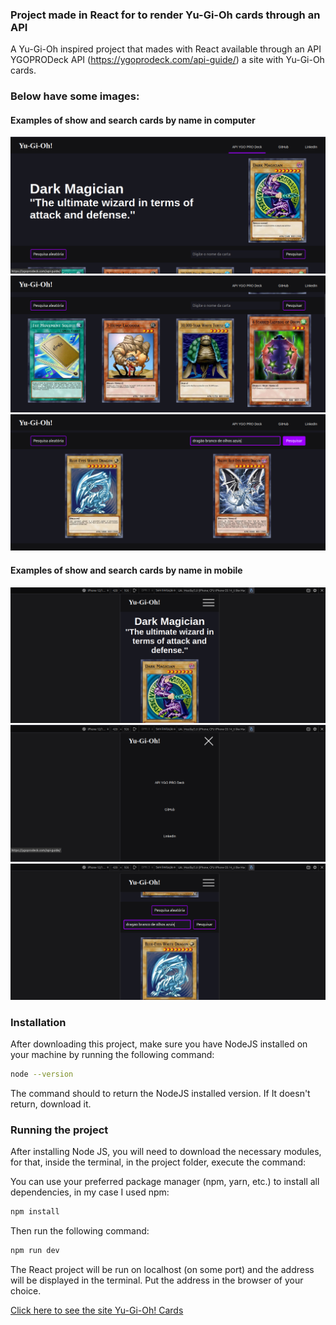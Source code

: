 ### Project made in React for to render Yu-Gi-Oh cards through an API

A Yu-Gi-Oh inspired project that mades with React available through an API YGOPRODeck API (https://ygoprodeck.com/api-guide/) a site with Yu-Gi-Oh cards.

### Below have some images:

#### Examples of show and search cards by name in computer
![YUGIOH Home](./project-images/yugioh-1.png)
![YUGIOH Cards](./project-images/yugioh-2.png)
![YUGIOH Search Cards](./project-images/yugioh-3.png)

#### Examples of show and search cards by name in mobile
![YUGIOH Home](./project-images/yugioh-mobile-1.png)
![YUGIOH Cards](./project-images/yugioh-mobile-2.png)
![YUGIOH Search Cards](./project-images/yugioh-mobile-3.png)

### Installation

After downloading this project, make sure you have NodeJS installed on your machine by running the following command:

```bash
node --version
```

The command should to return the NodeJS installed version. If It doesn't return, download it.

### Running the project

After installing Node JS, you will need to download the necessary modules, for that, inside the terminal, in the project folder, execute the command:

You can use your preferred package manager (npm, yarn, etc.) to install all dependencies, in my case I used npm:

```bash
npm install
```

Then run the following command:

```bash
npm run dev
```

The React project will be run on localhost (on some port) and the address will be displayed in the terminal. Put the address in the browser of your choice.

[Click here to see the site Yu-Gi-Oh! Cards](https://yugioh-cards-mateusesm.vercel.app/)
